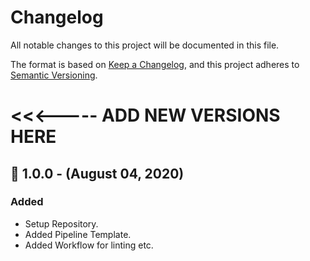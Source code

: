 # Changelog
All notable changes to this project will be documented in this file.

The format is based on [Keep a Changelog](https://keepachangelog.com/en/1.0.0/),
and this project adheres to [Semantic Versioning](https://semver.org/).


# <<<----- ADD NEW VERSIONS HERE


## 🚀 1.0.0 - (August 04, 2020)
### Added
- Setup Repository.
- Added Pipeline Template.
- Added Workflow for linting etc.
